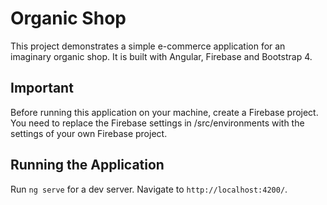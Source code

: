 # Organic Shop

This project demonstrates a simple e-commerce application for an imaginary organic shop. It is built with Angular, Firebase and Bootstrap 4.

## Important 

Before running this application on your machine, create a Firebase project. You need to replace the Firebase settings in /src/environments with the settings of your own Firebase project.

## Running the Application

Run `ng serve` for a dev server. Navigate to `http://localhost:4200/`. 



